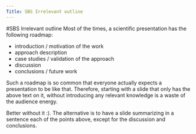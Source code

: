 ```yaml
---
Title: SBS Irrelevant outline
---
```

#SBS Irrelevant outline
Most of the times, a scientific presentation has the following roadmap:

-  introduction / motivation of the work
-  approach description
-  case studies / validation of the approach
-  discussion
-  conclusions / future work

Such a roadmap is so common that everyone actually expects a presentation to be like that. Therefore, starting with a slide that only has the above text on it, without introducing any relevant knowledge is a waste of the audience energy. 

Better without it :). The alternative is to have a slide summarizing in a sentence each of the points above, except for the discussion and conclusions.
